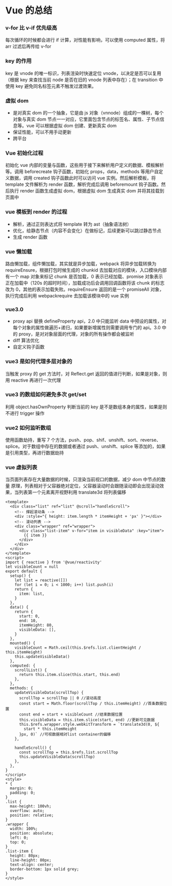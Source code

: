 # Vue 的总结

### v-for 比 v-if 优先级高

每次循环的时候都会进行 if 计算，对性能有影响，可以使用 computed 属性，将 arr 过滤后再传给 v-for

### key 的作用

key 是 vnode 的唯一标识，列表渲染时快速定位 vnode，以决定是否可以复用（根据 key 来查找当前 node 是否在旧的 vnode 列表中存在）；在 transition 中使用 key 避免同名标签元素不触发过渡效果。

### 虚拟 dom

- 是对真实 dom 的一个抽象，它是由 js 对象（vnnode）组成的一棵树，每个对象与真实 dom 节点一一对应，它里面包含节点的标签名、属性、子节点信息等。vue 可以根据虚拟 dom 创建、更新真实 dom
- 保证性能，可以不用手动更新
- 跨平台

### Vue 初始化过程

初始化 vue 内部的变量与函数，这些用于接下来解析用户定义的数据、模板解析等。调用 beforecreate 钩子函数，初始化 props，data，methods 等用户自定义数据，调用 created 钩子函数此时可以访问 vue 实例。然后解析模板，将 template 文件解析为 render 函数，解析完成后调用 beforemount 钩子函数。然后执行 render 函数生成虚拟 dom，根据虚拟 dom 生成真实 dom 并将其挂载到页面中

### vue 模板到 render 的过程

- 解析，通过正则表达式将 template 转为 ast（抽象语法树）
- 优化，给静态节点（内容不会变化）在做标记，后续更新可以跳过静态节点
- 生成 render 函数

### vue 懒加载

路由懒加载，组件懒加载，其实就是异步加载，webpack 将异步加载转换为 requireEnsure，根据打包时候生成的 chunkid 去加载对应的模块，入口模块内部有一个 map 对象来标记 chunk 是否加载，0 表示已经加载、promise 对象表示正在加载中（120s 的超时时间），加载成功后会调用回调函数将该 chunk 的标志改为 0，其他的表示加载失败。requireEnsure 返回的是一个 promiseAll 对象，执行完成后利用 webpackrequire 去加载该模块中的 vue 实例

### vue3.0

- proxy api 替换 defineProperty api，2.0 中只能监听 data 中预设的属性，对每个对象的属性做遍历+递归，如果要新增属性则需要调用专门的 api。3.0 中的 proxy，是对对象层面的代理，对象的所有操作都会被监听
- diff 算法优化
- 自定义钩子函数

### vue3 是如何代理多层对象的

当触发 proxy 的 get 方法时，对 Reflect.get 返回的值进行判断，如果是对象，则用 reactive 再进行一次代理

### vue3 的数组如何避免多次 get/set

利用 object.hasOwnProperty 判断当前的 key 是不是数组本身的属性，如果是则不进行 trigger 操作

### vue2 如何监听数组

使用函数劫持，重写 7 个方法，push、pop、shif、unshift、sort、reverse、splice。对于数组中存在的数据或者通过 push、unshift、splice 等添加的，如果是引用类型，再进行数据劫持

### vue 虚拟列表

当页面列表存在大量数据的时候，只渲染当前视口的数据，减少 dom 中节点的数量
原理，列表相对于父容器绝对定位，父容器滚动时会跟随滚动即会出现滚动效果，当列表第一个元素离开视野利用 translate3d 将列表偏移

```vue
<template>
  <div class="list" ref="list" @scroll="handleScroll">
    <!-- 撑起滚动条 -->
    <div :style="{ height: item.length * itemHeight + 'px' }"></div>
    <!-- 滚动列表 -->
    <div class="wrapper" ref="wrapper">
      <div class="list-item" v-for="item in visibleData" :key="item">
        {{ item }}
      </div>
    </div>
  </div>
</template>
<script>
import { reactive } from '@vue/reactivity'
let visibleCount = null
export default {
  setup() {
    let list = reactive([])
    for (let i = 0; i < 1000; i++) list.push(i)
    return {
      item: list,
    }
  },
  data() {
    return {
      start: 0,
      end: 10,
      itemHeight: 80,
      visibleData: [],
    }
  },
  mounted() {
    visibleCount = Math.ceil(this.$refs.list.clientHeight / this.itemHeight)
    this.updateVisibleData()
  },
  computed: {
    scrollList() {
      return this.item.slice(this.start, this.end)
    },
  },
  methods: {
    updateVisibleData(scrollTop) {
      scrollTop = scrollTop || 0 //滚动高度
      const start = Math.floor(scrollTop / this.itemHeight) //首条数据位置
      const end = start + visibleCount //结束数据位置
      this.visibleData = this.item.slice(start, end) //更新可见数据
      this.$refs.wrapper.style.webkitTransform = `translate3d(0, ${
        start * this.itemHeight
      }px, 0)` //可视数据相对list container的偏移
    },

    handleScroll() {
      const scrollTop = this.$refs.list.scrollTop
      this.updateVisibleData(scrollTop)
    },
  },
}
</script>
<style>
* {
  margin: 0;
  padding: 0;
}
.list {
  max-height: 100vh;
  overflow: auto;
  position: relative;
}
.wrapper {
  width: 100%;
  position: absolute;
  left: 0;
  top: 0;
}
.list-item {
  height: 80px;
  line-height: 80px;
  text-align: center;
  border-bottom: 1px solid grey;
}
</style>
```
